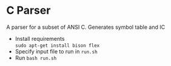 # C Parser
A parser for a subset of ANSI C.
Generates symbol table and IC

* Install requirements  
  ```sudo apt-get install bison flex```
* Specify input file to run in ```run.sh```
* Run `bash run.sh`
